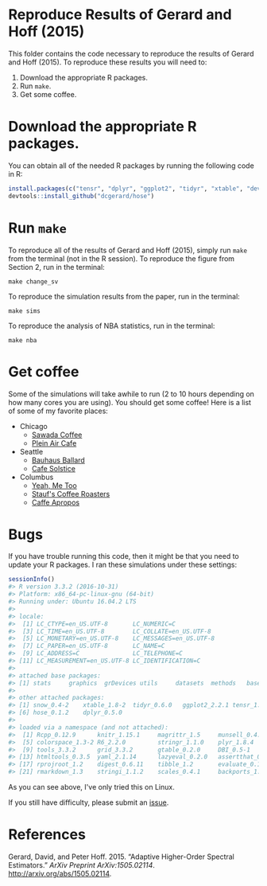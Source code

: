 
<!-- README.md is generated from README.Rmd. Please edit that file -->
Reproduce Results of Gerard and Hoff (2015)
===========================================

This folder contains the code necessary to reproduce the results of Gerard and Hoff (2015). To reproduce these results you will need to:

1.  Download the appropriate R packages.
2.  Run `make`.
3.  Get some coffee.

Download the appropriate R packages.
====================================

You can obtain all of the needed R packages by running the following code in R:

``` r
install.packages(c("tensr", "dplyr", "ggplot2", "tidyr", "xtable", "devtools", "snow"))
devtools::install_github("dcgerard/hose")
```

Run `make`
==========

To reproduce all of the results of Gerard and Hoff (2015), simply run `make` from the terminal (not in the R session). To reproduce the figure from Section 2, run in the terminal:

``` shell
make change_sv
```

To reproduce the simulation results from the paper, run in the terminal:

``` shell
make sims
```

To reproduce the analysis of NBA statistics, run in the terminal:

``` shell
make nba
```

Get coffee
==========

Some of the simulations will take awhile to run (2 to 10 hours depending on how many cores you are using). You should get some coffee! Here is a list of some of my favorite places:

-   Chicago
    -   [Sawada Coffee](https://www.yelp.com/biz/sawada-coffee-chicago)
    -   [Plein Air Cafe](https://www.yelp.com/biz/plein-air-cafe-and-eatery-chicago-2)
-   Seattle
    -   [Bauhaus Ballard](https://www.yelp.com/biz/bauhaus-ballard-seattle)
    -   [Cafe Solstice](https://www.yelp.com/biz/cafe-solstice-seattle)
-   Columbus
    -   [Yeah, Me Too](https://www.yelp.com/biz/yeah-me-too-columbus)
    -   [Stauf's Coffee Roasters](https://www.yelp.com/biz/staufs-coffee-roasters-columbus-2)
    -   [Caffe Apropos](https://www.yelp.com/biz/caff%C3%A9-apropos-columbus-2)

Bugs
====

If you have trouble running this code, then it might be that you need to update your R packages. I ran these simulations under these settings:

``` r
sessionInfo()
#> R version 3.3.2 (2016-10-31)
#> Platform: x86_64-pc-linux-gnu (64-bit)
#> Running under: Ubuntu 16.04.2 LTS
#> 
#> locale:
#>  [1] LC_CTYPE=en_US.UTF-8       LC_NUMERIC=C              
#>  [3] LC_TIME=en_US.UTF-8        LC_COLLATE=en_US.UTF-8    
#>  [5] LC_MONETARY=en_US.UTF-8    LC_MESSAGES=en_US.UTF-8   
#>  [7] LC_PAPER=en_US.UTF-8       LC_NAME=C                 
#>  [9] LC_ADDRESS=C               LC_TELEPHONE=C            
#> [11] LC_MEASUREMENT=en_US.UTF-8 LC_IDENTIFICATION=C       
#> 
#> attached base packages:
#> [1] stats     graphics  grDevices utils     datasets  methods   base     
#> 
#> other attached packages:
#> [1] snow_0.4-2    xtable_1.8-2  tidyr_0.6.0   ggplot2_2.2.1 tensr_1.0.0  
#> [6] hose_0.1.2    dplyr_0.5.0  
#> 
#> loaded via a namespace (and not attached):
#>  [1] Rcpp_0.12.9      knitr_1.15.1     magrittr_1.5     munsell_0.4.3   
#>  [5] colorspace_1.3-2 R6_2.2.0         stringr_1.1.0    plyr_1.8.4      
#>  [9] tools_3.3.2      grid_3.3.2       gtable_0.2.0     DBI_0.5-1       
#> [13] htmltools_0.3.5  yaml_2.1.14      lazyeval_0.2.0   assertthat_0.1  
#> [17] rprojroot_1.2    digest_0.6.11    tibble_1.2       evaluate_0.10   
#> [21] rmarkdown_1.3    stringi_1.1.2    scales_0.4.1     backports_1.0.5
```

As you can see above, I've only tried this on Linux.

If you still have difficulty, please submit an [issue](https://github.com/dcgerard/hose_paper/issues).

References
==========

Gerard, David, and Peter Hoff. 2015. “Adaptive Higher-Order Spectral Estimators.” *ArXiv Preprint ArXiv:1505.02114*. <http://arxiv.org/abs/1505.02114>.
